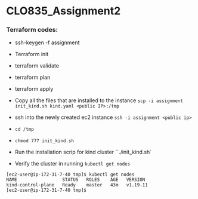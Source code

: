 # CLO835_Assignment2

### Terraform codes:

- ssh-keygen -f assignment
- Terraform init 
- terraform validate
- terraform plan
- terraform apply

- Copy all the files that are installed to the instance `scp -i assignment init_kind.sh kind.yaml <public IP>:/tmp`
- ssh into the newly created ec2 instance `ssh -i assignment <public ip>`
- `cd /tmp`
- `chmod 777 init_kind.sh`
- Run the installation scrip for kind cluster ``./init_kind.sh`
- Verify the cluster in running ` kubectl get nodes `

 ```
[ec2-user@ip-172-31-7-40 tmp]$ kubectl get nodes
NAME                 STATUS   ROLES    AGE   VERSION
kind-control-plane   Ready    master   43m   v1.19.11
[ec2-user@ip-172-31-7-40 tmp]$ 

```


